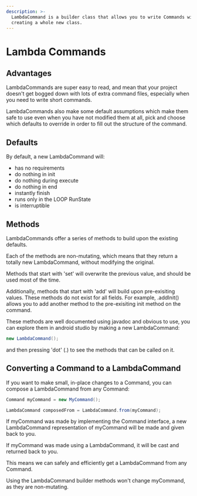 ```yaml
---
description: >-
  LambdaCommand is a builder class that allows you to write Commands without
  creating a whole new class.
---
```


# Lambda Commands

## Advantages

LambdaCommands are super easy to read, and mean that your project doesn't get bogged down with lots of extra command files, especially when you need to write short commands.

LambdaCommands also make some default assumptions which make them safe to use even when you have not modified them at all, pick and choose which defaults to override in order to fill out the structure of the command.

## Defaults

By default, a new LambdaCommand will:

* has no requirements
* do nothing in init
* do nothing during execute
* do nothing in end
* instantly finish
* runs only in the LOOP RunState
* is interruptible

## Methods

LambdaCommands offer a series of methods to build upon the existing defaults.

Each of the methods are non-mutating, which means that they return a totally new LambdaCommand, without modifying the original.

Methods that start with 'set' will overwrite the previous value, and should be used most of the time.

Additionally, methods that start with 'add' will build upon pre-exisiting values. These methods do not exist for all fields. For example, .addInit() allows you to add another method to the pre-exisiting init method on the command.

These methods are well documented using javadoc and obvious to use, you can explore them in android studio by making a new LambdaCommand:

```java
new LambdaCommand();
```

and then pressing 'dot' (.) to see the methods that can be called on it.

## Converting a Command to a LambdaCommand

If you want to make small, in-place changes to a Command, you can compose a LambdaCommand from any Command:

```java
Command myCommand = new MyCommand();

LambdaCommand composedFrom = LambdaCommand.from(myCommand);
```

If myCommand was made by implementing the Command interface, a new LambdaCommand representation of myCommand will be made and given back to you.

If myCommand was made using a LambdaCommand, it will be cast and returned back to you.

This means we can safely and efficiently get a LambdaCommand from any Command.

Using the LambdaCommand builder methods won't change myCommand, as they are non-mutating.
